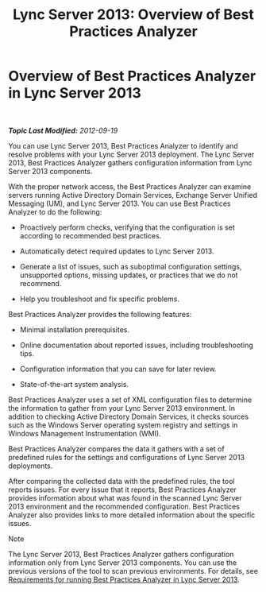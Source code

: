 ﻿---
title: 'Lync Server 2013: Overview of Best Practices Analyzer'
TOCTitle: Overview of Best Practices Analyzer
ms:assetid: c5fcaa05-eb1c-4092-90ad-177b127e795b
ms:mtpsurl: https://technet.microsoft.com/en-us/library/Gg591349(v=OCS.15)
ms:contentKeyID: 48185364
ms.date: 07/23/2014
mtps_version: v=OCS.15
---

<div data-xmlns="http://www.w3.org/1999/xhtml">

<div class="topic" data-xmlns="http://www.w3.org/1999/xhtml" data-msxsl="urn:schemas-microsoft-com:xslt" data-cs="http://msdn.microsoft.com/en-us/">

<div data-asp="http://msdn2.microsoft.com/asp">

# Overview of Best Practices Analyzer in Lync Server 2013

</div>

<div id="mainSection">

<div id="mainBody">

<span> </span>

_**Topic Last Modified:** 2012-09-19_

You can use Lync Server 2013, Best Practices Analyzer to identify and resolve problems with your Lync Server 2013 deployment. The Lync Server 2013, Best Practices Analyzer gathers configuration information from Lync Server 2013 components.

With the proper network access, the Best Practices Analyzer can examine servers running Active Directory Domain Services, Exchange Server Unified Messaging (UM), and Lync Server 2013. You can use Best Practices Analyzer to do the following:

  - Proactively perform checks, verifying that the configuration is set according to recommended best practices.

  - Automatically detect required updates to Lync Server 2013.

  - Generate a list of issues, such as suboptimal configuration settings, unsupported options, missing updates, or practices that we do not recommend.

  - Help you troubleshoot and fix specific problems.

Best Practices Analyzer provides the following features:

  - Minimal installation prerequisites.

  - Online documentation about reported issues, including troubleshooting tips.

  - Configuration information that you can save for later review.

  - State-of-the-art system analysis.

Best Practices Analyzer uses a set of XML configuration files to determine the information to gather from your Lync Server 2013 environment. In addition to checking Active Directory Domain Services, it checks sources such as the Windows Server operating system registry and settings in Windows Management Instrumentation (WMI).

Best Practices Analyzer compares the data it gathers with a set of predefined rules for the settings and configurations of Lync Server 2013 deployments.

After comparing the collected data with the predefined rules, the tool reports issues. For every issue that it reports, Best Practices Analyzer provides information about what was found in the scanned Lync Server 2013 environment and the recommended configuration. Best Practices Analyzer also provides links to more detailed information about the specific issues.

<div>


> [!NOTE]
> The Lync Server 2013, Best Practices Analyzer gathers configuration information only from Lync Server 2013 components. You can use the previous versions of the tool to scan previous environments. For details, see <A href="lync-server-2013-requirements-for-running-best-practices-analyzer.md">Requirements for running Best Practices Analyzer in Lync Server 2013</A>.



</div>

</div>

<span> </span>

</div>

</div>

</div>

